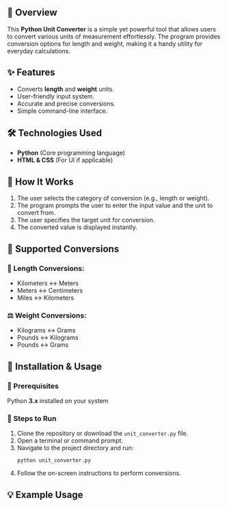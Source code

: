 <h2>📌 Overview</h2>
<p>This <strong>Python Unit Converter</strong> is a simple yet powerful tool that allows users to convert various units of measurement effortlessly. The program provides conversion options for length and weight, making it a handy utility for everyday calculations.</p>

<h2>✨ Features</h2>
<ul>
    <li>Converts <strong>length</strong> and <strong>weight</strong> units.</li>
    <li>User-friendly input system.</li>
    <li>Accurate and precise conversions.</li>
    <li>Simple command-line interface.</li>
</ul>

<h2>🛠️ Technologies Used</h2>
<ul>
    <li><strong>Python</strong> (Core programming language)</li>
    <li><strong>HTML & CSS</strong> (For UI if applicable)</li>
</ul>

<h2>🔧 How It Works</h2>
<ol>
    <li>The user selects the category of conversion (e.g., length or weight).</li>
    <li>The program prompts the user to enter the input value and the unit to convert from.</li>
    <li>The user specifies the target unit for conversion.</li>
    <li>The converted value is displayed instantly.</li>
</ol>

<h2>📌 Supported Conversions</h2>
<h3>📏 Length Conversions:</h3>
<ul>
    <li>Kilometers ↔ Meters</li>
    <li>Meters ↔ Centimeters</li>
    <li>Miles ↔ Kilometers</li>
</ul>

<h3>⚖️ Weight Conversions:</h3>
<ul>
    <li>Kilograms ↔ Grams</li>
    <li>Pounds ↔ Kilograms</li>
    <li>Pounds ↔ Grams</li>
</ul>

<h2>🚀 Installation & Usage</h2>
<h3>🔹 Prerequisites</h3>
<p>Python <strong>3.x</strong> installed on your system</p>

<h3>🔹 Steps to Run</h3>
<ol>
    <li>Clone the repository or download the <code>unit_converter.py</code> file.</li>
    <li>Open a terminal or command prompt.</li>
    <li>Navigate to the project directory and run:</li>
    <pre><code>python unit_converter.py</code></pre>
    <li>Follow the on-screen instructions to perform conversions.</li>
</ol>

<h2>💡 Example Usage</h2>
<pre><code>
